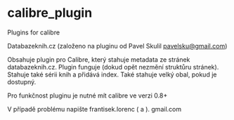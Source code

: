 # calibre_plugin
Plugins for calibre

Databazeknih.cz (založeno na pluginu od Pavel Skulil <pavelsku@gmail.com>)

Obsahuje plugin pro Calibre, který stahuje metadata ze stránek databazeknih.cz. Plugin funguje (dokud opět nezmění struktůru stránek). Stahuje také sérii knih a přidává index. Také stahuje velký obal, pokud je dostupný. 

Pro funkčnost pluginu je nutné mít calibre ve verzi 0.8+

V případě problému napište frantisek.lorenc ( a ). gmail.com
